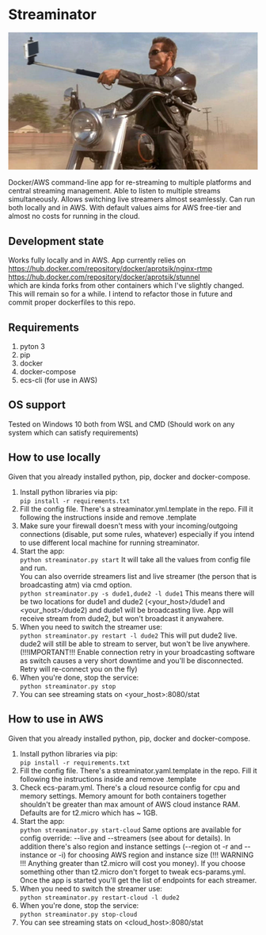 # Streaminator
![alt text](https://github.com/aprotsik/streaminator/blob/master/streaminator.jpg)  

Docker/AWS command-line app for re-streaming to multiple platforms and central streaming management. Able to listen to multiple streams simultaneously. Allows switching live streamers almost seamlessly. Can run both locally and in AWS. With default values aims for AWS free-tier and almost no costs for running in the cloud.

## Development state
Works fully locally and in AWS.
App currently relies on  
https://hub.docker.com/repository/docker/aprotsik/nginx-rtmp  
https://hub.docker.com/repository/docker/aprotsik/stunnel  
which are kinda forks from other containers which I've slightly changed. This will remain so for a while. I intend to refactor those in future and commit proper dockerfiles to this repo.

## Requirements
1. pyton 3
2. pip
3. docker
4. docker-compose
5. ecs-cli (for use in AWS)

## OS support
Tested on Windows 10 both from WSL and CMD (Should work on any system which can satisfy requirements)

## How to use locally
Given that you already installed python, pip, docker and docker-compose.
1. Install python libraries via pip:  
```pip install -r requirements.txt```
2. Fill the config file. There's a streaminator.yml.template in the repo. Fill it following the instructions inside and remove .template
3. Make sure your firewall doesn't mess with your incoming/outgoing connections (disable, put some rules, whatever) especially if you intend to use different local machine for running streaminator.
4. Start the app:  
```python streaminator.py start``` It will take all the values from config file and run.  
You can also override streamers list and live streamer (the person that is broadcasting atm) via cmd option.  
```python streaminator.py -s dude1,dude2 -l dude1``` This means there will be two locations for dude1 and dude2 (<your_host>/dude1 and <your_host>/dude2) and dude1 will be broadcasting live. App will receive stream from dude2, but won't broadcast it anywahere.
5. When you need to switch the streamer use:  
```python streaminator.py restart -l dude2``` This will put dude2 live. dude2 will still be able to stream to server, but won't be live anywhere. (!!!IMPORTANT!!! Enable connection retry in your broadcasting software as switch causes a very short downtime and you'll be disconnected. Retry will re-connect you on the fly)
6. When you're done, stop the service:  
```python streaminator.py stop```
7. You can see streaming stats on <your_host>:8080/stat


## How to use in AWS
Given that you already installed python, pip, docker and docker-compose.  
1. Install python libraries via pip:  
```pip install -r requirements.txt```
2. Fill the config file. There's a streaminator.yaml.template in the repo. Fill it following the instructions inside and remove .template
3. Check ecs-param.yml. There's a cloud resource config for cpu and memory settings. Memory amount for both containers together shouldn't be greater than max amount of AWS cloud instance RAM. Defaults are for t2.micro which has ~ 1GB.  
4. Start the app:  
```python streaminator.py start-cloud``` Same options are available for config override: --live and --streamers (see about for details). In addition there's also region and instance settings (--region ot -r and --instance or -i) for choosing AWS region and instance size (!!! WARNING !!! Anything greater than t2.micro will cost you money). If you choose something other than t2.micro don't forget to tweak ecs-params.yml. Once the app is started you'll get the list of endpoints for each streamer.  
5. When you need to switch the streamer use:  
```python streaminator.py restart-cloud -l dude2```
6. When you're done, stop the service:  
```python streaminator.py stop-cloud```  
7. You can see streaming stats on <cloud_host>:8080/stat


